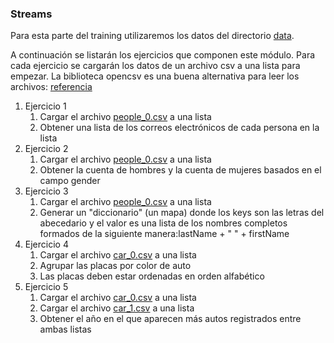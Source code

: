 ### Streams

Para esta parte del training utilizaremos los datos del directorio [data](data).

A continuación se listarán los ejercicios que componen este módulo. Para cada ejercicio se cargarán
los datos de un archivo csv a una lista para empezar. La biblioteca opencsv es una buena alternativa
para leer los archivos: [referencia](http://opencsv.sourceforge.net/#quick_start)

1. Ejercicio 1
    1. Cargar el archivo [people_0.csv](data/people/people_0.csv) a una lista
    2. Obtener una lista de los correos electrónicos de cada persona en la lista
2. Ejercicio 2
    1. Cargar el archivo [people_0.csv](data/people/people_0.csv) a una lista
    2. Obtener la cuenta de hombres y la cuenta de mujeres basados en el campo gender
3. Ejercicio 3
    1. Cargar el archivo [people_0.csv](data/people/people_0.csv) a una lista
    2. Generar un "diccionario" (un mapa) donde los keys son las letras del abecedario y el valor es
       una lista de los nombres completos formados de la siguiente manera:lastName + " " + firstName
4. Ejercicio 4
   1. Cargar el archivo [car_0.csv](data/car/car_0.csv) a una lista
   2. Agrupar las placas por color de auto
   3. Las placas deben estar ordenadas en orden alfabético
5. Ejercicio 5
   1. Cargar el archivo [car_0.csv](data/car/car_0.csv) a una lista
   2. Cargar el archivo [car_1.csv](data/car/car_1.csv) a una lista
   3. Obtener el año en el que aparecen más autos registrados entre ambas listas
